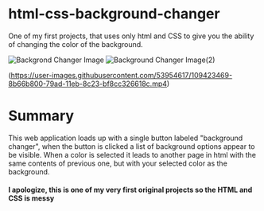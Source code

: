 # html-css-background-changer
One of my first projects, that uses only html and CSS to give you the ability of changing the color of the background.

![Backgrond Changer Image](https://user-images.githubusercontent.com/53954617/109423737-ab4aab80-79ae-11eb-93a0-53567b075259.png)
![Background Changer Image(2)](https://user-images.githubusercontent.com/53954617/109423755-bbfb2180-79ae-11eb-9020-2c31811290a9.png)


(https://user-images.githubusercontent.com/53954617/109423469-8b66b800-79ad-11eb-8c23-bf8cc326618c.mp4)

# Summary
  This web application loads up with a single button labeled "background changer", when the button is clicked a list of background options appear to be visible. When a color is selected it leads to another page in html with the same contents of previous one, but with your selected color as the background.

#### I apologize, this is one of my very first original projects so the HTML and CSS is messy
